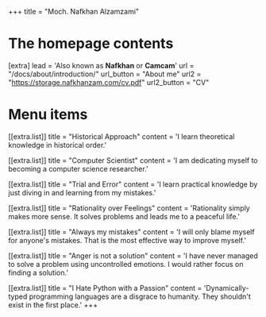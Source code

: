 +++
title = "Moch. Nafkhan Alzamzami"


# The homepage contents
[extra]
lead = 'Also known as <b>Nafkhan</b> or <b>Camcam</b>'
url = "/docs/about/introduction/"
url_button = "About me"
url2 = "https://storage.nafkhanzam.com/cv.pdf"
url2_button = "CV"

# Menu items
[[extra.list]]
title = "Historical Approach"
content = 'I learn theoretical knowledge in historical order.'

[[extra.list]]
title = "Computer Scientist"
content = 'I am dedicating myself to becoming a computer science researcher.'

[[extra.list]]
title = "Trial and Error"
content = 'I learn practical knowledge by just diving in and learning from my mistakes.'

[[extra.list]]
title = "Rationality over Feelings"
content = 'Rationality simply makes more sense. It solves problems and leads me to a peaceful life.'

[[extra.list]]
title = "Always my mistakes"
content = 'I will only blame myself for anyone&apos;s mistakes. That is the most effective way to improve myself.'

[[extra.list]]
title = "Anger is not a solution"
content = 'I have never managed to solve a problem using uncontrolled emotions. I would rather focus on finding a solution.'

[[extra.list]]
title = "I Hate Python with a Passion"
content = 'Dynamically-typed programming languages are a disgrace to humanity. They shouldn&apos;t exist in the first place.'
+++
